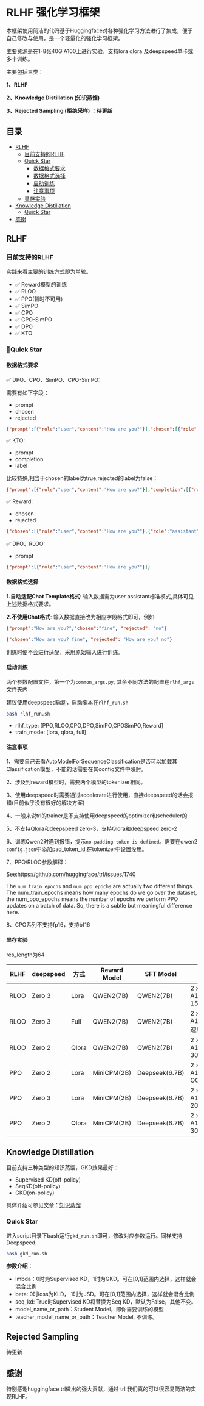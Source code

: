 # RLHF 强化学习框架

本框架使用简洁的代码基于Huggingface对各种强化学习方法进行了集成，便于自己修改与使用，是一个轻量化的强化学习框架。

主要资源是在1-8张40G A100上进行实验，支持lora qlora 及deepspeed单卡或多卡训练。

主要包括三类：

**1、RLHF**

**2、Knowledge Distillation (知识蒸馏)**

**3、Rejected Sampling (拒绝采样) ：待更新**

## 目录

- [RLHF](#rlhf)
  - [目前支持的RLHF](#目前支持的rlhf)
  - [Quick Star](#quick-star)
    - [数据格式要求](#数据格式要求)
    - [数据格式选择](#数据格式选择)
    - [启动训练](#启动训练)
    - [注意事项](#注意事项)
  - [显存实验](#显存实验)
- [Knowledge Distillation](#knowledge-distillation)
  - [Quick Star](#quick-star-1)
- [感谢](#感谢)

## RLHF
### 目前支持的RLHF
实践来看主要的训练方式即为单轮。

- ✅ Reward模型的训练
- ✅ RLOO
- ✅ PPO(暂时不可用)
- ✅ SimPO
- ✅ CPO
- ✅ CPO-SimPO
- ✅ DPO
- ✅ KTO

### 🚀Quick Star

#### 数据格式要求
✅ DPO、CPO、SimPO、CPO-SimPO:

需要有如下字段：
- prompt
- chosen
- rejected

```json lines
{"prompt":[{"role":"user","content":"How are you?"}],"chosen":[{"role":"assistant","content":"fine"}],"rejected":[{"role":"assistant","content":"no"}]}
```
✅ KTO:
- prompt
- completion
- label

比较特殊,相当于chosen的label为true,rejected的label为false：
```json lines
{"prompt":[{"role":"user","content":"How are you?"}],"completion":[{"role":"assistant","content":"fine"}],"label":true}
```

✅ Reward:
- chosen
- rejected

```json lines
{"chosen":[{"role":"user","content":"How are you?"},{"role":"assistant","content":"fine"}],"rejected":[{"role":"user","content":"How are you?"},{"role":"assistant","content":"no"}]}
```
✅ DPO、RLOO:
- prompt

```json lines
{"prompt":[{"role":"user","content":"How are you?"}]}
```

#### 数据格式选择

**1.自动适配Chat Template格式**: 输入数据需为user assistant标准模式,具体可见上述数据格式要求。

**2.不使用Chat格式**: 输入数据直接改为相应字段格式即可，例如:
```json lines
{"prompt":"How are you?","chosen":"fine", "rejected": "no"}
```

```json lines
{"chosen":"How are you? fine", "rejected": "How are you? no"}
```
训练时便不会进行适配，采用原始输入进行训练。


#### 启动训练

两个参数配置文件，第一个为```common_args.py```, 其余不同方法的配置在```rlhf_args```文件夹内

建议使用deepspeed启动，启动脚本在```rlhf_run.sh```
```bash
bash rlhf_run.sh
```

 - rlhf_type: [PPO,RLOO,CPO,DPO,SimPO,CPOSimPO,Reward]
 - train_mode: [lora, qlora, full]

#### 注意事项
1、需要自己去看AutoModelForSequenceClassification是否可以加载其Classification模型，不能的话需要在其config文件中映射。

2、涉及到reward模型时，需要两个模型的tokenizer相同。

3、使用deepspeed时需要通过accelerate进行使用，直接deepspeed的话会报错(目前似乎没有很好的解决方案)

4、一般来说trl的trainer是不支持使用deepspeed的optimizer和scheduler的

5、不支持Qlora和deepspeed zero-3，支持Qlora和deepspeed zero-2

6、训练Qwen2时遇到报错，提示```no padding token is defined```。需要在qwen2 ```config.json```中添加pad_token_id,在tokenizer中设置没用。

7、PPO/RLOO参数解释：

See:https://github.com/huggingface/trl/issues/1740

The ``num_train_epochs`` and ``num_ppo_epochs`` are actually two different things. The num_train_epochs means how many epochs do we go over the dataset, the num_ppo_epochs means the number of epochs we perform PPO updates on a batch of data. So, there is a subtle but meaningful difference here.

8、CPO系列不支持fp16，支持bf16

#### 显存实验
res_length为64

| **RLHF** | **deepspeed** | **方式** | **Reward Model** | **SFT Model**  | **显存占用**               |
|----------|---------------|--------|------------------|----------------|------------------------|
| RLOO     | Zero 3        | Lora   | QWEN2(7B)        | QWEN2(7B)      | 2 x A100(40GB): 15~30G |
| RLOO     | Zero 3        | Full   | QWEN2(7B)        | QWEN2(7B)      | 2 x A100(40GB): 速度很慢   |
| RLOO     | Zero 2        | Qlora  | QWEN2(7B)        | QWEN2(7B)      | 2 x A100(40GB): 30~40G |
| PPO      | Zero 2        | Lora   | MiniCPM(2B)      | Deepseek(6.7B) | 2 x A100(40GB): OOM    |
| PPO      | Zero 3        | Lora   | MiniCPM(2B)      | Deepseek(6.7B) | 2 x A100(40GB): 20-25G |
| PPO      | Zero 2        | Qlora  | MiniCPM(2B)      | Deepseek(6.7B) | 2 x A100(40GB): 30G    |

## Knowledge Distillation
目前支持三种类型的知识蒸馏，GKD效果最好：
- Supervised KD(off-policy)
- SeqKD(off-policy)
- GKD(on-policy)

具体介绍可参见文章：[知识蒸馏](https://zhuanlan.zhihu.com/p/1064724364)

### Quick Star
进入script目录下bash运行```gkd_run.sh```即可，修改对应参数运行。同样支持Deepspeed.
```bash
bash gkd_run.sh
```

**参数介绍**：
- lmbda：0时为Supervised KD，1时为GKD。可在[0,1]范围内选择，这样就会混合比例
- beta:  0时loss为KLD， 1时为JSD。可在[0,1]范围内选择，这样就会混合比例
- seq_kd: True时Supervised KD将替换为Seq KD，默认为False，其他不变。
- model_name_or_path：Student Model，即你需要训练的模型
- teacher_model_name_or_path：Teacher Model, 不训练。

## Rejected Sampling
待更新

## 感谢

特别感谢huggingface trl做出的强大贡献，通过 trl 我们真的可以很容易简洁的实现RLHF。